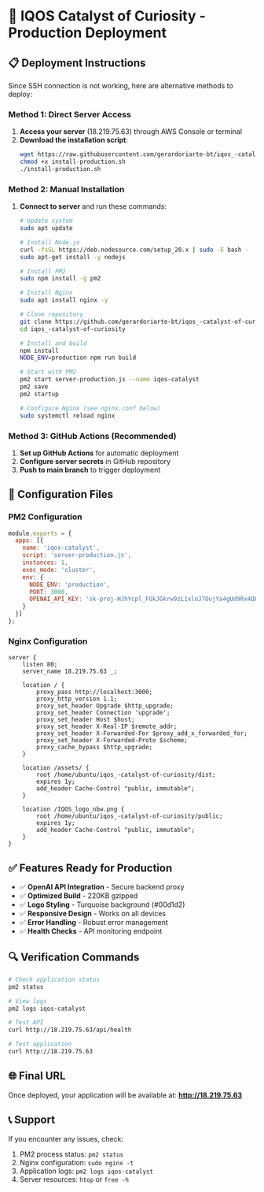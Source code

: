 # 🚀 IQOS Catalyst of Curiosity - Production Deployment

## 📋 Deployment Instructions

Since SSH connection is not working, here are alternative methods to deploy:

### Method 1: Direct Server Access
1. **Access your server** (18.219.75.63) through AWS Console or terminal
2. **Download the installation script**:
   ```bash
   wget https://raw.githubusercontent.com/gerardoriarte-bt/iqos_-catalyst-of-curiosity/main/install-production.sh
   chmod +x install-production.sh
   ./install-production.sh
   ```

### Method 2: Manual Installation
1. **Connect to server** and run these commands:
   ```bash
   # Update system
   sudo apt update
   
   # Install Node.js
   curl -fsSL https://deb.nodesource.com/setup_20.x | sudo -E bash -
   sudo apt-get install -y nodejs
   
   # Install PM2
   sudo npm install -g pm2
   
   # Install Nginx
   sudo apt install nginx -y
   
   # Clone repository
   git clone https://github.com/gerardoriarte-bt/iqos_-catalyst-of-curiosity.git
   cd iqos_-catalyst-of-curiosity
   
   # Install and build
   npm install
   NODE_ENV=production npm run build
   
   # Start with PM2
   pm2 start server-production.js --name iqos-catalyst
   pm2 save
   pm2 startup
   
   # Configure Nginx (see nginx.conf below)
   sudo systemctl reload nginx
   ```

### Method 3: GitHub Actions (Recommended)
1. **Set up GitHub Actions** for automatic deployment
2. **Configure server secrets** in GitHub repository
3. **Push to main branch** to trigger deployment

## 🔧 Configuration Files

### PM2 Configuration
```javascript
module.exports = {
  apps: [{
    name: 'iqos-catalyst',
    script: 'server-production.js',
    instances: 1,
    exec_mode: 'cluster',
    env: {
      NODE_ENV: 'production',
      PORT: 3000,
      OPENAI_API_KEY: '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'
    }
  }]
};
```

### Nginx Configuration
```nginx
server {
    listen 80;
    server_name 18.219.75.63 _;
    
    location / {
        proxy_pass http://localhost:3000;
        proxy_http_version 1.1;
        proxy_set_header Upgrade $http_upgrade;
        proxy_set_header Connection 'upgrade';
        proxy_set_header Host $host;
        proxy_set_header X-Real-IP $remote_addr;
        proxy_set_header X-Forwarded-For $proxy_add_x_forwarded_for;
        proxy_set_header X-Forwarded-Proto $scheme;
        proxy_cache_bypass $http_upgrade;
    }
    
    location /assets/ {
        root /home/ubuntu/iqos_-catalyst-of-curiosity/dist;
        expires 1y;
        add_header Cache-Control "public, immutable";
    }
    
    location /IQOS_logo_nbw.png {
        root /home/ubuntu/iqos_-catalyst-of-curiosity/public;
        expires 1y;
        add_header Cache-Control "public, immutable";
    }
}
```

## ✅ Features Ready for Production

- ✅ **OpenAI API Integration** - Secure backend proxy
- ✅ **Optimized Build** - 220KB gzipped
- ✅ **Logo Styling** - Turquoise background (#00d1d2)
- ✅ **Responsive Design** - Works on all devices
- ✅ **Error Handling** - Robust error management
- ✅ **Health Checks** - API monitoring endpoint

## 🔍 Verification Commands

```bash
# Check application status
pm2 status

# View logs
pm2 logs iqos-catalyst

# Test API
curl http://18.219.75.63/api/health

# Test application
curl http://18.219.75.63
```

## 🌐 Final URL
Once deployed, your application will be available at:
**http://18.219.75.63**

## 📞 Support
If you encounter any issues, check:
1. PM2 process status: `pm2 status`
2. Nginx configuration: `sudo nginx -t`
3. Application logs: `pm2 logs iqos-catalyst`
4. Server resources: `htop` or `free -h`

